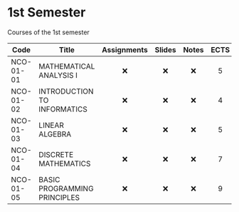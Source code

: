 # 1st Semester

Courses of the 1st semester

| Code      | Title                                | Assignments | Slides | Notes | ECTS |
| --------- | ------------------------------------ | :---------: | :----: | :---: | :--: | 
| NCO-01-01 | MATHEMATICAL ANALYSIS I              | ❌         | ❌     | ❌   | 5    | 
| NCO-01-02 | INTRODUCTION TO INFORMATICS          | ❌         | ❌     | ❌   | 4    | 
| NCO-01-03 | LINEAR ALGEBRA                       | ❌         | ❌     | ❌   | 5    | 
| NCO-01-04 | DISCRETE MATHEMATICS                 | ❌         | ❌     | ❌   | 7    | 
| NCO-01-05 | BASIC PROGRAMMING PRINCIPLES         | ❌         | ❌     | ❌   | 9    | 
<br/>